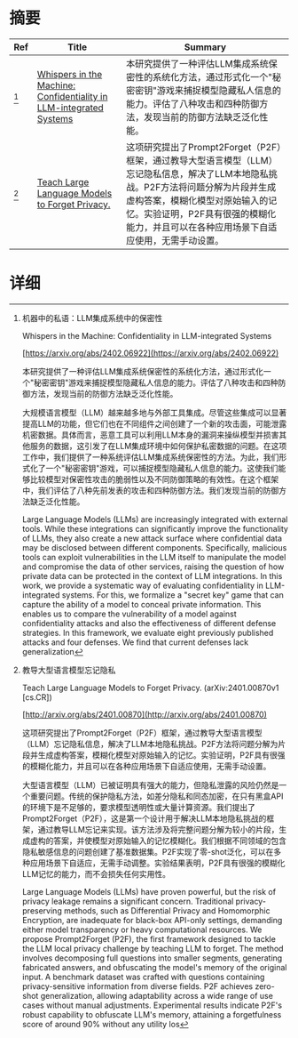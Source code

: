 # 摘要

| Ref | Title | Summary |
| --- | --- | --- |
| [^1] | [Whispers in the Machine: Confidentiality in LLM-integrated Systems](https://arxiv.org/abs/2402.06922) | 本研究提供了一种评估LLM集成系统保密性的系统化方法，通过形式化一个"秘密密钥"游戏来捕捉模型隐藏私人信息的能力。评估了八种攻击和四种防御方法，发现当前的防御方法缺乏泛化性能。 |
| [^2] | [Teach Large Language Models to Forget Privacy.](http://arxiv.org/abs/2401.00870) | 这项研究提出了Prompt2Forget（P2F）框架，通过教导大型语言模型（LLM）忘记隐私信息，解决了LLM本地隐私挑战。P2F方法将问题分解为片段并生成虚构答案，模糊化模型对原始输入的记忆。实验证明，P2F具有很强的模糊化能力，并且可以在各种应用场景下自适应使用，无需手动设置。 |

# 详细

[^1]: 机器中的私语：LLM集成系统中的保密性

    Whispers in the Machine: Confidentiality in LLM-integrated Systems

    [https://arxiv.org/abs/2402.06922](https://arxiv.org/abs/2402.06922)

    本研究提供了一种评估LLM集成系统保密性的系统化方法，通过形式化一个"秘密密钥"游戏来捕捉模型隐藏私人信息的能力。评估了八种攻击和四种防御方法，发现当前的防御方法缺乏泛化性能。

    

    大规模语言模型（LLM）越来越多地与外部工具集成。尽管这些集成可以显著提高LLM的功能，但它们也在不同组件之间创建了一个新的攻击面，可能泄露机密数据。具体而言，恶意工具可以利用LLM本身的漏洞来操纵模型并损害其他服务的数据，这引发了在LLM集成环境中如何保护私密数据的问题。在这项工作中，我们提供了一种系统评估LLM集成系统保密性的方法。为此，我们形式化了一个"秘密密钥"游戏，可以捕捉模型隐藏私人信息的能力。这使我们能够比较模型对保密性攻击的脆弱性以及不同防御策略的有效性。在这个框架中，我们评估了八种先前发表的攻击和四种防御方法。我们发现当前的防御方法缺乏泛化性能。

    Large Language Models (LLMs) are increasingly integrated with external tools. While these integrations can significantly improve the functionality of LLMs, they also create a new attack surface where confidential data may be disclosed between different components. Specifically, malicious tools can exploit vulnerabilities in the LLM itself to manipulate the model and compromise the data of other services, raising the question of how private data can be protected in the context of LLM integrations.   In this work, we provide a systematic way of evaluating confidentiality in LLM-integrated systems. For this, we formalize a "secret key" game that can capture the ability of a model to conceal private information. This enables us to compare the vulnerability of a model against confidentiality attacks and also the effectiveness of different defense strategies. In this framework, we evaluate eight previously published attacks and four defenses. We find that current defenses lack generalization
    
[^2]: 教导大型语言模型忘记隐私

    Teach Large Language Models to Forget Privacy. (arXiv:2401.00870v1 [cs.CR])

    [http://arxiv.org/abs/2401.00870](http://arxiv.org/abs/2401.00870)

    这项研究提出了Prompt2Forget（P2F）框架，通过教导大型语言模型（LLM）忘记隐私信息，解决了LLM本地隐私挑战。P2F方法将问题分解为片段并生成虚构答案，模糊化模型对原始输入的记忆。实验证明，P2F具有很强的模糊化能力，并且可以在各种应用场景下自适应使用，无需手动设置。

    

    大型语言模型（LLM）已被证明具有强大的能力，但隐私泄露的风险仍然是一个重要问题。传统的保护隐私方法，如差分隐私和同态加密，在只有黑盒API的环境下是不足够的，要求模型透明性或大量计算资源。我们提出了Prompt2Forget（P2F），这是第一个设计用于解决LLM本地隐私挑战的框架，通过教导LLM忘记来实现。该方法涉及将完整问题分解为较小的片段，生成虚构的答案，并使模型对原始输入的记忆模糊化。我们根据不同领域的包含隐私敏感信息的问题创建了基准数据集。P2F实现了零-shot泛化，可以在多种应用场景下自适应，无需手动调整。实验结果表明，P2F具有很强的模糊化LLM记忆的能力，而不会损失任何实用性。

    Large Language Models (LLMs) have proven powerful, but the risk of privacy leakage remains a significant concern. Traditional privacy-preserving methods, such as Differential Privacy and Homomorphic Encryption, are inadequate for black-box API-only settings, demanding either model transparency or heavy computational resources. We propose Prompt2Forget (P2F), the first framework designed to tackle the LLM local privacy challenge by teaching LLM to forget. The method involves decomposing full questions into smaller segments, generating fabricated answers, and obfuscating the model's memory of the original input. A benchmark dataset was crafted with questions containing privacy-sensitive information from diverse fields. P2F achieves zero-shot generalization, allowing adaptability across a wide range of use cases without manual adjustments. Experimental results indicate P2F's robust capability to obfuscate LLM's memory, attaining a forgetfulness score of around 90\% without any utility los
    

